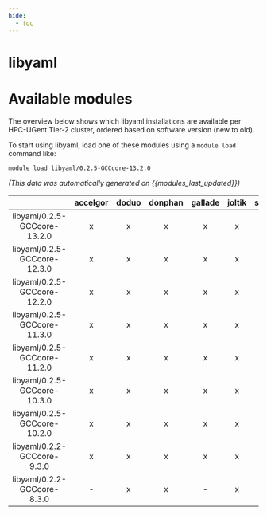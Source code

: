 ```yaml
---
hide:
  - toc
---
```


libyaml
=======

# Available modules


The overview below shows which libyaml installations are available per HPC-UGent Tier-2 cluster, ordered based on software version (new to old).

To start using libyaml, load one of these modules using a `module load` command like:

```shell
module load libyaml/0.2.5-GCCcore-13.2.0
```

*(This data was automatically generated on {{modules_last_updated}})*  

| |accelgor|doduo|donphan|gallade|joltik|shinx|skitty|
| :---: | :---: | :---: | :---: | :---: | :---: | :---: | :---: |
|libyaml/0.2.5-GCCcore-13.2.0|x|x|x|x|x|x|x|
|libyaml/0.2.5-GCCcore-12.3.0|x|x|x|x|x|x|x|
|libyaml/0.2.5-GCCcore-12.2.0|x|x|x|x|x|x|-|
|libyaml/0.2.5-GCCcore-11.3.0|x|x|x|x|x|x|-|
|libyaml/0.2.5-GCCcore-11.2.0|x|x|x|x|x|-|-|
|libyaml/0.2.5-GCCcore-10.3.0|x|x|x|x|x|-|-|
|libyaml/0.2.5-GCCcore-10.2.0|x|x|x|x|x|-|-|
|libyaml/0.2.2-GCCcore-9.3.0|x|x|x|x|x|-|-|
|libyaml/0.2.2-GCCcore-8.3.0|-|x|x|-|x|-|-|
